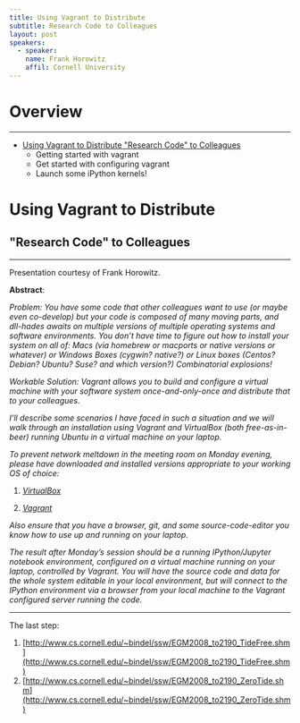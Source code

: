 ```yaml
---
title: Using Vagrant to Distribute
subtitle: Research Code to Colleagues
layout: post
speakers:
  - speaker:
    name: Frank Horowitz
    affil: Cornell University
---
```


# Overview
--------------------------------------------------------------------------------
- [Using Vagrant to Distribute "Research Code" to Colleagues](#using-vagrant-to-distribute-research-code-to-colleauges)
    - Getting started with vagrant
    - Get started with configuring vagrant
    - Launch some iPython kernels!

# Using Vagrant to Distribute

## "Research Code" to Colleagues
--------------------------------------------------------------------------------

Presentation courtesy of Frank Horowitz.

**Abstract**:

_Problem: You have some code that other colleagues want to *use* (or maybe even co-develop) but your code is composed of many moving parts, and dll-hades awaits on multiple versions of multiple operating systems and software environments. You don’t have time to figure out *how* to install your system on all of: Macs (via homebrew or macports or native versions or whatever) or Windows Boxes (cygwin? native?) or Linux boxes (Centos? Debian? Ubuntu? Suse? and which version?) Combinatorial explosions!_

_Workable Solution: Vagrant allows you to build and configure a virtual machine with your software system *once-and-only-once* and distribute that to your colleagues._

_I’ll describe some scenarios I have faced in such a situation and we will walk through an installation using Vagrant and VirtualBox (both free-as-in-beer) running Ubuntu in a virtual machine on your laptop._

_To prevent network meltdown in the meeting room on Monday evening, please have downloaded and installed versions appropriate to your working OS of choice:_

1. _[VirtualBox](https://www.virtualbox.org/wiki/Downloads)_

2. _[Vagrant](https://www.vagrantup.com/downloads.html)_

_Also ensure that you have a browser, git, and some source-code-editor you know how to use up and running on your laptop._

_The result after Monday’s session should be a running IPython/Jupyter notebook environment, configured on a virtual machine running on your laptop, controlled by Vagrant. You will have the source code and data for the whole system editable in your local environment, but will connect to the IPython environment via a browser from your local machine to the Vagrant configured server running the code._

--------------------------------------------------------------------------------

<script async class="speakerdeck-embed" data-id="e4388ff6056d46628633a9979dee0c04" data-ratio="1.29456384323641" src="//speakerdeck.com/assets/embed.js"></script>

The last step:

1. [http://www.cs.cornell.edu/~bindel/ssw/EGM2008_to2190_TideFree.shm](http://www.cs.cornell.edu/~bindel/ssw/EGM2008_to2190_TideFree.shm)
2. [http://www.cs.cornell.edu/~bindel/ssw/EGM2008_to2190_ZeroTide.shm](http://www.cs.cornell.edu/~bindel/ssw/EGM2008_to2190_ZeroTide.shm)
